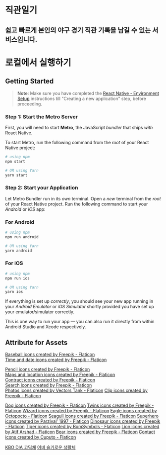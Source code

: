 # 직관일기

## 쉽고 빠르게 본인의 야구 경기 직관 기록을 남길 수 있는 서비스입니다.

# 로컬에서 실행하기

## Getting Started

> **Note**: Make sure you have completed the [React Native - Environment Setup](https://reactnative.dev/docs/environment-setup) instructions till "Creating a new application" step, before proceeding.

### Step 1: Start the Metro Server

First, you will need to start **Metro**, the JavaScript _bundler_ that ships _with_ React Native.

To start Metro, run the following command from the _root_ of your React Native project:

```bash
# using npm
npm start

# OR using Yarn
yarn start
```

### Step 2: Start your Application

Let Metro Bundler run in its _own_ terminal. Open a _new_ terminal from the _root_ of your React Native project. Run the following command to start your _Android_ or _iOS_ app:

### For Android

```bash
# using npm
npm run android

# OR using Yarn
yarn android
```

### For iOS

```bash
# using npm
npm run ios

# OR using Yarn
yarn ios
```

If everything is set up _correctly_, you should see your new app running in your _Android Emulator_ or _iOS Simulator_ shortly provided you have set up your emulator/simulator correctly.

This is one way to run your app — you can also run it directly from within Android Studio and Xcode respectively.

## Attribute for Assets

<a href="https://www.flaticon.com/free-icons/baseball" title="baseball icons">Baseball icons created by Freepik - Flaticon</a><br />
<a href="https://www.flaticon.com/free-icons/time-and-date" title="time and date icons">Time and date icons created by Freepik - Flaticon</a><br />

<a href="https://www.flaticon.com/free-icons/pencil" title="pencil icons">Pencil icons created by Freepik - Flaticon</a><br />
<a href="https://www.flaticon.com/free-icons/maps-and-location" title="maps and location icons">Maps and location icons created by Freepik - Flaticon</a><br />
<a href="https://www.flaticon.com/free-icons/contract" title="contract icons">Contract icons created by Freepik - Flaticon</a><br />
<a href="https://www.flaticon.com/free-icons/search" title="search icons">Search icons created by Freepik - Flaticon</a><br />
<a href="https://www.flaticon.com/free-icons/photos" title="photos icons">Photos icons created by Vectors Tank - Flaticon</a>
<a href="https://www.flaticon.com/free-icons/clip" title="clip icons">Clip icons created by Freepik - Flaticon</a>

<a href="https://www.flaticon.com/free-icons/dog" title="dog icons">Dog icons created by Freepik - Flaticon</a>
<a href="https://www.flaticon.com/free-icons/twins" title="twins icons">Twins icons created by Freepik - Flaticon</a>
<a href="https://www.flaticon.com/free-icons/wizard" title="wizard icons">Wizard icons created by Freepik - Flaticon</a>
<a href="https://www.flaticon.com/free-icons/eagle" title="eagle icons">Eagle icons created by Octopocto - Flaticon</a>
<a href="https://www.flaticon.com/free-icons/seagull" title="seagull icons">Seagull icons created by Freepik - Flaticon</a>
<a href="https://www.flaticon.com/free-icons/superhero" title="superhero icons">Superhero icons created by Parzival’ 1997 - Flaticon</a>
<a href="https://www.flaticon.com/free-icons/dinosaur" title="dinosaur icons">Dinosaur icons created by Freepik - Flaticon</a>
<a href="https://www.flaticon.com/free-icons/tiger" title="tiger icons">Tiger icons created by BomSymbols - Flaticon</a>
<a href="https://www.flaticon.com/free-icons/lion" title="lion icons">Lion icons created by Atif Arshad - Flaticon</a>
<a href="https://www.flaticon.com/free-icons/bear" title="bear icons">Bear icons created by Freepik - Flaticon</a>
<a href="https://www.flaticon.com/free-icons/contact" title="contact icons">Contact icons created by Cuputo - Flaticon</a>

<a href="https://www.koreabaseball.com/Reference/etc/KboFont.aspx">KBO DIA 고딕체</a>
<a href="http://uhbeefont.com/font/w/UhBeeSeulvely.html">어비 슬기로운 생활체</a>
